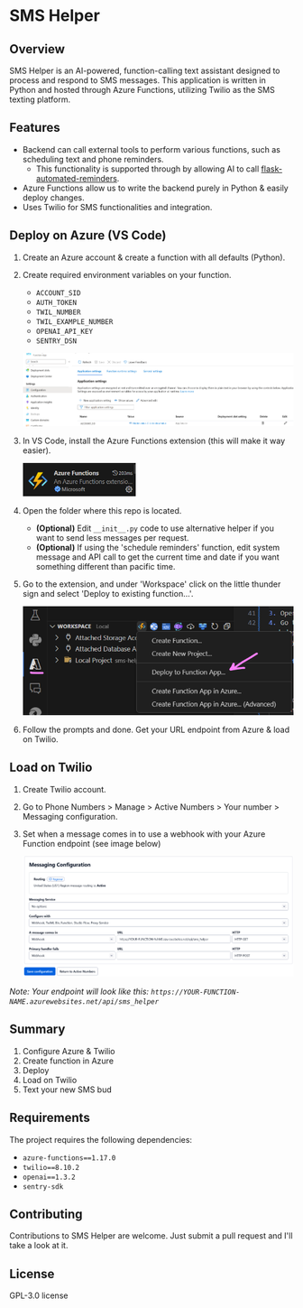 # SMS Helper

## Overview
SMS Helper is an AI-powered, function-calling text assistant designed to process and respond to SMS messages. This application is written in Python and hosted through Azure Functions, utilizing Twilio as the SMS texting platform.

## Features
- Backend can call external tools to perform various functions, such as scheduling text and phone reminders. 
    - This functionality is supported through by allowing AI to call [flask-automated-reminders](https://github.com/lperezmo/flask-automated-reminders).
- Azure Functions allow us to write the backend purely in Python & easily deploy changes.
- Uses Twilio for SMS functionalities and integration.

## Deploy on Azure (VS Code)
1. Create an Azure account & create a function with all defaults (Python).
2. Create required environment variables on your function.
    - `ACCOUNT_SID`
    - `AUTH_TOKEN`
    - `TWIL_NUMBER`
    - `TWIL_EXAMPLE_NUMBER`
    - `OPENAI_API_KEY`
    - `SENTRY_DSN`
    
    ![Setting Env variables in Azure](images\azure_func_env_variables.png)
2. In VS Code, install the Azure Functions extension (this will make it way easier).

    <img src="images\extension.png" alt="Extension" width="200">

3. Open the folder where this repo is located.
    * **(Optional)** Edit `__init__.py` code to use alternative helper if you want to send less messages per request.
    * **(Optional)** If using the 'schedule reminders' function, edit system message and API call to get the current time and date if you want something different than pacific time.
4. Go to the extension, and under 'Workspace' click on the little thunder sign and select 'Deploy to existing function...'.

    ![Deploy](images\deploy.png)

5. Follow the prompts and done. Get your URL endpoint from Azure & load on Twilio.



## Load on Twilio
1. Create Twilio account.
2. Go to Phone Numbers > Manage > Active Numbers > Your number > Messaging configuration.
3. Set when a message comes in to use a webhook with your Azure Function endpoint (see image below)

    ![Twilio config](images\messaging_configuration.png)

*Note: Your endpoint will look like this:
`https://YOUR-FUNCTION-NAME.azurewebsites.net/api/sms_helper`*

## Summary
1. Configure Azure & Twilio
2. Create function in Azure
3. Deploy
4. Load on Twilio
5. Text your new SMS bud

## Requirements
The project requires the following dependencies:
- `azure-functions==1.17.0`
- `twilio==8.10.2`
- `openai==1.3.2`
- `sentry-sdk`

## Contributing
Contributions to SMS Helper are welcome. Just submit a pull request and I'll take a look at it.

## License
 GPL-3.0 license 
